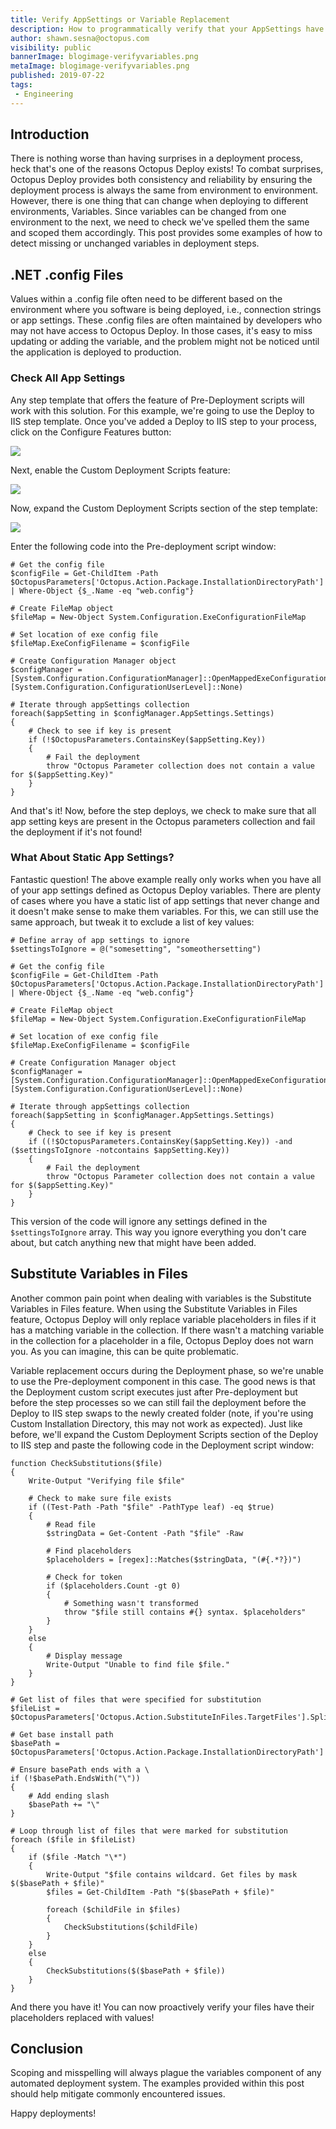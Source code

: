 ```yaml
---
title: Verify AppSettings or Variable Replacement
description: How to programmatically verify that your AppSettings have a matching Octopus Deploy variable defined and/or verify all variable replacement in files succeeded.
author: shawn.sesna@octopus.com
visibility: public
bannerImage: blogimage-verifyvariables.png
metaImage: blogimage-verifyvariables.png
published: 2019-07-22
tags:
 - Engineering
---
```


## Introduction
There is nothing worse than having surprises in a deployment process, heck that's one of the reasons Octopus Deploy exists!  To combat surprises, Octopus Deploy provides both consistency and reliability by ensuring the deployment process is always the same from environment to environment.  However, there is one thing that can change when deploying to different environments, Variables.  Since variables can be changed from one environment to the next, we need to check we've spelled them the same and scoped them accordingly. This post provides some examples of how to detect missing or unchanged variables in deployment steps.

## .NET .config Files
Values within a .config file often need to be different based on the environment where you software is being deployed, i.e., connection strings or app settings.  These .config files are often maintained by developers who may not have access to Octopus Deploy. In those cases, it's easy to miss updating or adding the variable, and the problem might not be noticed until the application is deployed to production.

### Check All App Settings
Any step template that offers the feature of Pre-Deployment scripts will work with this solution.  For this example, we're going to use the Deploy to IIS step template.  Once you've added a Deploy to IIS step to your process, click on the Configure Features button:

![](configure-features.png)

Next, enable the Custom Deployment Scripts feature:

![](enable-custom-scripts.png)

Now, expand the Custom Deployment Scripts section of the step template:

![](expand-section.png)

Enter the following code into the Pre-deployment script window:

```PS
# Get the config file
$configFile = Get-ChildItem -Path $OctopusParameters['Octopus.Action.Package.InstallationDirectoryPath'] | Where-Object {$_.Name -eq "web.config"}

# Create FileMap object
$fileMap = New-Object System.Configuration.ExeConfigurationFileMap

# Set location of exe config file
$fileMap.ExeConfigFilename = $configFile

# Create Configuration Manager object
$configManager = [System.Configuration.ConfigurationManager]::OpenMappedExeConfiguration($fileMap, [System.Configuration.ConfigurationUserLevel]::None)

# Iterate through appSettings collection
foreach($appSetting in $configManager.AppSettings.Settings)
{
	# Check to see if key is present
    if (!$OctopusParameters.ContainsKey($appSetting.Key))
    {
    	# Fail the deployment
        throw "Octopus Parameter collection does not contain a value for $($appSetting.Key)"
    }
}
```

And that's it!  Now, before the step deploys, we check to make sure that all app setting keys are present in the Octopus parameters collection and fail the deployment if it's not found!

### What About Static App Settings?
Fantastic question!  The above example really only works when you have all of your app settings defined as Octopus Deploy variables.  There are plenty of cases where you have a static list of app settings that never change and it doesn't make sense to make them variables.  For this, we can still use the same approach, but tweak it to exclude a list of key values:

```PS
# Define array of app settings to ignore
$settingsToIgnore = @("somesetting", "someothersetting")

# Get the config file
$configFile = Get-ChildItem -Path $OctopusParameters['Octopus.Action.Package.InstallationDirectoryPath'] | Where-Object {$_.Name -eq "web.config"}

# Create FileMap object
$fileMap = New-Object System.Configuration.ExeConfigurationFileMap

# Set location of exe config file
$fileMap.ExeConfigFilename = $configFile

# Create Configuration Manager object
$configManager = [System.Configuration.ConfigurationManager]::OpenMappedExeConfiguration($fileMap, [System.Configuration.ConfigurationUserLevel]::None)

# Iterate through appSettings collection
foreach($appSetting in $configManager.AppSettings.Settings)
{
	# Check to see if key is present
    if ((!$OctopusParameters.ContainsKey($appSetting.Key)) -and ($settingsToIgnore -notcontains $appSetting.Key))
    {
    	# Fail the deployment
        throw "Octopus Parameter collection does not contain a value for $($appSetting.Key)"
    }
}
```
This version of the code will ignore any settings defined in the `$settingsToIgnore` array.  This way you ignore everything you don't care about, but catch anything new that might have been added.

## Substitute Variables in Files
Another common pain point when dealing with variables is the Substitute Variables in Files feature.  When using the Substitute Variables in Files feature, Octopus Deploy will only replace variable placeholders in files if it has a matching variable in the collection. If there wasn't a matching variable in the collection for a placeholder in a file, Octopus Deploy does not warn you.  As you can imagine, this can be quite problematic. 

Variable replacement occurs during the Deployment phase, so we're unable to use the Pre-deployment component in this case.  The good news is that the Deployment custom script executes just after Pre-deployment but before the step processes so we can still fail the deployment before the Deploy to IIS step swaps to the newly created folder (note, if you're using Custom Installation Directory, this may not work as expected).  Just like before, we'll expand the Custom Deployment Scripts section of the Deploy to IIS step and paste the following code in the Deployment script window:

```PS
function CheckSubstitutions($file)
{
    Write-Output "Verifying file $file"
   
    # Check to make sure file exists
    if ((Test-Path -Path "$file" -PathType leaf) -eq $true)
    {       
        # Read file
        $stringData = Get-Content -Path "$file" -Raw
        
        # Find placeholders
        $placeholders = [regex]::Matches($stringData, "(#{.*?})")

        # Check for token
        if ($placeholders.Count -gt 0)
        {
            # Something wasn't transformed
            throw "$file still contains #{} syntax. $placeholders"
        }
    }
    else
    {
        # Display message
        Write-Output "Unable to find file $file."
    }
}

# Get list of files that were specified for substitution
$fileList = $OctopusParameters['Octopus.Action.SubstituteInFiles.TargetFiles'].Split([Environment]::NewLine)

# Get base install path
$basePath = $OctopusParameters['Octopus.Action.Package.InstallationDirectoryPath']

# Ensure basePath ends with a \
if (!$basePath.EndsWith("\"))
{
	# Add ending slash
    $basePath += "\"
}

# Loop through list of files that were marked for substitution
foreach ($file in $fileList)
{
    if ($file -Match "\*")
    {
        Write-Output "$file contains wildcard. Get files by mask $($basePath + $file)"
        $files = Get-ChildItem -Path "$($basePath + $file)"

        foreach ($childFile in $files)
        {
            CheckSubstitutions($childFile)
        }
    }
    else 
    {
        CheckSubstitutions($($basePath + $file))
    }
}
```

And there you have it!  You can now proactively verify your files have their placeholders replaced with values!

## Conclusion
Scoping and misspelling will always plague the variables component of any automated deployment system.  The examples provided within this post should help mitigate commonly encountered issues.

Happy deployments!